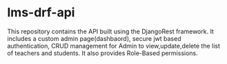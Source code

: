 # lms-drf-api
This repository contains the API built using the DjangoRest framework. It includes a custom admin page(dashbaord), secure jwt based authentication, CRUD management for Admin to view,update,delete the list of teachers and students. It also provides Role-Based permissions.
